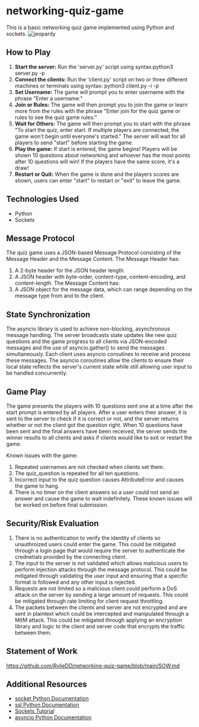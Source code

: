 # networking-quiz-game
This is a basic networking quiz game implemented using Python and sockets.
![jeopardy](https://github.com/user-attachments/assets/003effb0-ed99-4513-a5cd-e2f429822ffe)

## How to Play
1. **Start the server:** Run the 'server.py' script using syntax:python3 server.py -p <port>
2. **Connect the clients:** Run the 'client.py' script on two or three different machines or terminals using syntax: python3 client.py -i <host> -p <port>
3. **Set Username:** The game will prompt you to enter username with the phrase "Enter a username:"
4. **Join or Rules:** The game will then prompt you to join the game or learn more from the rules with the phrase "Enter join for the quiz game or rules to see the quiz game rules:"
5. **Wait for Others:** The game will then prompt you to start with the phrase "To start the quiz, enter start. If multiple players are connected, the game won't begin until everyone's started." The server will wait for all players to send "start" before starting the game.
7. **Play the game:** If start is entered, the game begins! Players will be shown 10 questions about networking and whoever has the most points after 10 questions will win! If the players have the same score, it's a draw!
8. **Restart or Quit:** When the game is done and the players scores are shown, users can enter "start" to restart or "exit" to leave the game.

## Technologies Used
* Python
* Sockets

## Message Protocol
The quiz game uses a JSON-based Message Protocol consisting of the Message Header and the Message Content. 
The Message Header has:
1. A 2-byte header for the JSON header length.
2. A JSON header with byte-order, content-type, content-encoding, and content-length.
The Message Content has:
1. A JSON object for the message data, which can range depending on the message type from and to the client.

## State Synchronization 
The asyncio library is used to achieve non-blocking, asynchronous message handling. The server broadcasts state updates like new quiz questions and the game progress to all clients via JSON-encoded messages and the use of asyncio.gather() to send the messages simultaneously. Each client uses asyncio coroutines to receive and process these messages. The asyncio coroutines allow the clients to ensure their local state reflects the server's current state while still allowing user input to be handled concurrently.

## Game Play
The game presents the players with 10 questions sent one at a time after the start prompt is entered by all players. After a user enters their answer, it is sent to the server to check if it is correct or not, and the server returns whether or not the client got the question right. When 10 questions have been sent and the final answers have been received, the server sends the winner results to all clients and asks if clients would like to exit or restart the game. 

Known issues with the game:
1. Repeated usernames are not checked when clients set them.
2. The quiz_question is repeated for all ten questions.
3. Incorrect input to the quiz question causes AttributeError and causes the game to hang.
4. There is no timer on the client answers so a user could not send an answer and cause the game to wait indefinitely.
These known issues will be worked on before final submission.

## Security/Risk Evaluation
1. There is no authentication to verify the identity of clients so unauthroized users could enter the game. This could be mitigated through a login page that would require the server to authenticate the crednetials provided by the connecting client.
2. The input to the server is not validated which allows malicious users to perform injection attacks through the message protocol. This could be mitigated through validating the user input and ensuring that a specific format is followed and any other input is rejected.
3. Requests are not limited so a malicious client could perform a DoS attack on the server by sending a large amount of requests. This could be mitigated through rate limiting for client request throttling.
4. The packets between the clients and server are not encrypted and are sent in plaintext which could be intercepted and manipulated through a MitM attack. This could be mitigated through applying an encryption library and logic to the client and server code that encrypts the traffic between them.

## Statement of Work
https://github.com/RylieDD/networking-quiz-game/blob/main/SOW.md

## Additional Resources
* [socket Python Documentation](https://docs.python.org/3/library/socket.html)
* [ssl Python Documentation](https://docs.python.org/3/library/ssl.html)
* [Sockets Tutorial](https://realpython.com/python-sockets/)
* [asyncio Python Documentation](https://docs.python.org/3/library/asyncio.html)
